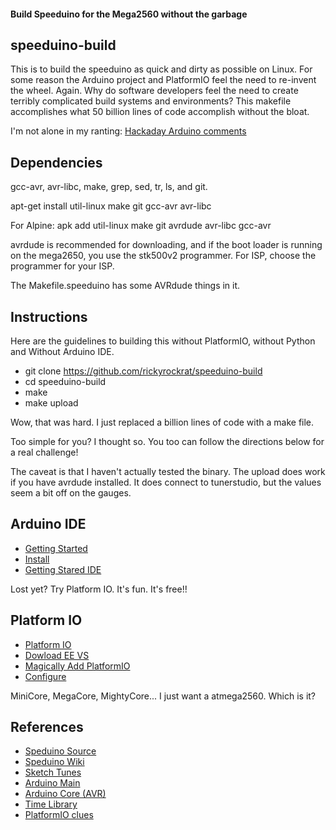 #### Build Speeduino for the Mega2560 without the garbage

## speeduino-build
This is to build the speeduino as quick and dirty as possible on Linux. 
For some reason the Arduino project and PlatformIO feel the need to re-invent the wheel. Again.
Why do software developers feel the need to create terribly complicated build systems and environments?
This makefile accomplishes what 50 billion lines of code accomplish without the bloat.

I'm not alone in my ranting:
[Hackaday Arduino comments](https://hackaday.com/2015/07/28/embed-with-elliot-there-is-no-arduino-language)

## Dependencies
gcc-avr, avr-libc, make, grep, sed, tr, ls, and git.

apt-get install util-linux make git gcc-avr avr-libc

For Alpine: apk add util-linux make git avrdude avr-libc gcc-avr

avrdude is recommended for downloading, and if the boot loader is running on the mega2650, 
you use the stk500v2 programmer. For ISP, choose the programmer for your ISP.

The Makefile.speeduino has some AVRdude things in it.

## Instructions
Here are the guidelines to building this without PlatformIO, without Python and Without Arduino IDE.

  * git clone https://github.com/rickyrockrat/speeduino-build
  * cd speeduino-build
  * make
  * make upload

Wow, that was hard. I just replaced a billion lines of code with a make file.

Too simple for you? I thought so. You too can follow the directions below for a real challenge!

The caveat is that I haven't actually tested the binary.  The upload does work if you have avrdude installed.
It does connect to tunerstudio, but the values seem a bit off on the gauges.

## Arduino IDE
 * [Getting Started](https://www.arduino.cc/en/Guide)
 * [Install](http://docs.arduino.cc/software/ide-v1/tutorials/Linux)
 * [Getting Stared IDE](https://create.arduino.cc/projecthub/Arduino_Genuino/getting-started-with-arduino-web-editor-on-various-platforms-4b3e4a)

Lost yet? Try Platform IO. It's fun. It's free!!

## Platform IO
 * [Platform IO](https://platformio.org/platformio-ide) 
 * [Dowload EE VS](https://code.visualstudio.com)
 * [Magically Add PlatformIO](https://platformio.org/install/ide?install=vscode)
 * [Configure](https://docs.platformio.org/en/latest/frameworks/arduino.html)

MiniCore, MegaCore, MightyCore... I just want a atmega2560. Which is it?


## References
* [Speduino Source](https://github.com/noisymime/speeduino)
* [Speduino Wiki](https://wiki.speeduino.com)
* [Sketch Tunes](https://arduino.github.io/arduino-cli/0.21/sketch-build-process)
* [Arduino Main](https://github.com/arduino)
* [Arduino Core (AVR)](https://github.com/arduino/ArduinoCore-avr)
* [Time Library](https://github.com/PaulStoffregen/Time)
* [PlatformIO clues](https://github.com/platformio/platform-atmelavr/blob/develop/platform.json) 

